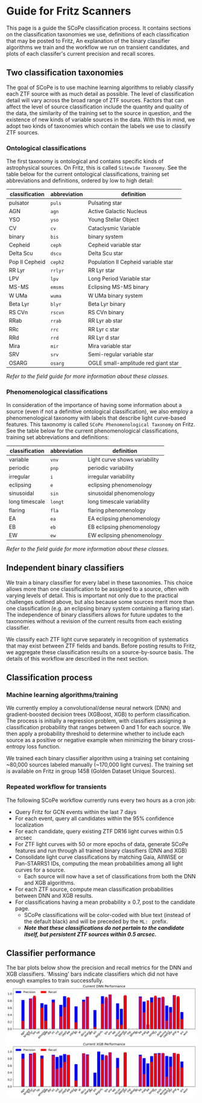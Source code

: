 # Guide for Fritz Scanners
This page is a guide the SCoPe classification process. It contains sections on the classification taxonomies we use, definitions of each classification that may be posted to Fritz, An explanation of the binary classifier algorithms we train and the workflow we run on transient candidates, and plots of each classifer's current precision and recall scores.

## Two classification taxonomies
The goal of SCoPe is to use machine learning algorithms to reliably classify each ZTF source with as much detail as possible. The level of classification detail will vary across the broad range of ZTF sources. Factors that can affect the level of source classification include the quantity and quality of the data, the similarity of the training set to the source in question, and the existence of new kinds of variable sources in the data. With this in mind, we adopt two kinds of taxonomies which contain the labels we use to classify ZTF sources.

### Ontological classifications
The first taxonomy is ontological and contains specific kinds of astrophysical sources. On Fritz, this is called `Sitewide Taxonomy`. See the table below for the current ontological classifications, training set abbreviations and definitions, ordered by low to high detail:

| classification | abbreviation | definition |
| -------------- | ------------ | ---------- |
| pulsator | `puls` | Pulsating star |
| AGN | `agn` | Active Galactic Nucleus |
| YSO | `yso` | Young Stellar Object |
| CV | `cv` | Cataclysmic Variable |
| binary | `bis` | binary system |
| Cepheid | `ceph` | Cepheid variable star |
| Delta Scu | `dscu` | Delta Scu star |
| Pop II Cepheid | `ceph2` | Population II Cepheid variable star |
| RR Lyr | `rrlyr` | RR Lyr star |
| LPV | `lpv` | Long Period Variable star |
| MS-MS | `emsms` | Eclipsing MS-MS binary |
| W UMa | `wuma` | W UMa binary system |
| Beta Lyr | `blyr` | Beta Lyr binary |
| RS CVn | `rscvn` | RS CVn binary |
| RRab | `rrab` | RR Lyr ab star |
| RRc | `rrc` | RR Lyr c star |
| RRd | `rrd` | RR Lyr d star |
| Mira | `mir` | Mira variable star |
| SRV | `srv` | Semi-regular variable star |
| OSARG | `osarg` | OGLE small-amplitude red giant star |

*Refer to the field guide for more information about these classes.*

### Phenomenological classifications
In consideration of the importance of having some information about a source (even if not a definitive ontological classification), we also employ a phenomenological taxonomy with labels that describe light curve-based features. This taxonomy is called `SCoPe Phenomenological Taxonomy` on Fritz. See the table below for the current phenomenological classifications, training set abbreviations and definitions:

| classification | abbreviation | definition |
| -------------- | ------------ | ---------- |
| variable | `vnv` | Light curve shows variability |
| periodic | `pnp` | periodic variability |
| irregular | `i` | irregular variability |
| eclipsing | `e` | eclipsing phenomenology |
| sinusoidal | `sin` | sinusoidal phenomenology |
| long timescale | `longt` | long timescale variability |
| flaring | `fla` | flaring phenomenology |
| EA | `ea` | EA eclipsing phenomenology |
| EB | `eb` | EB eclipsing phenomenology |
| EW | `ew` | EW eclipsing phenomenology |

*Refer to the field guide for more information about these classes.*

## Independent binary classifiers
We train a binary classifier for every label in these taxonomies. This choice allows more than one classification to be assigned to a source, often with varying levels of detail. This is important not only due to the practical challenges outlined above, but also because some sources merit more than one classification (e.g. an eclipsing binary system containing a flaring star). The independence of binary classifiers allows for future updates to the taxonomies without a revision of the current results from each existing classifier.

We classify each ZTF light curve separately in recognition of systematics that may exist between ZTF fields and bands. Before posting results to Fritz, we aggregate these classification results on a source-by-source basis. The details of this workflow are described in the next section.

## Classification process

### Machine learning algorithms/training
We currently employ a convolutional/dense neural network (DNN) and gradient-boosted decision trees (XGBoost, XGB) to perform classification. The process is initially a regression problem, with classifiers assigning a classification probability that ranges between 0 and 1 for each source. We then apply a probability threshold to determine whether to include each source as a positive or negative example when minimizing the binary cross-entropy loss function.

We trained each binary classifier algorithm using a training set containing ~80,000 sources labeled manually (~170,000 light curves). The training set is available on Fritz in group 1458 (Golden Dataset Unique Sources).

### Repeated workflow for transients
The following SCoPe workflow currently runs every two hours as a cron job:

- Query Fritz for GCN events within the last 7 days
- For each event, query all candidates within the 95% confidence localization
- For each candidate, query existing ZTF DR16 light curves within 0.5 arcsec
- For ZTF light curves with 50 or more epochs of data, generate SCoPe features and run through all trained binary classifiers (DNN and XGB)
- Consolidate light curve classifications by matching Gaia, AllWISE or Pan-STARRS1 IDs, computing the mean probabilities among all light curves for a source.
  - Each source will now have a set of classifications from both the DNN and XGB algorithms.
- For each ZTF source, compute mean classification probabilities between DNN and XGB results.
- For classifications having a mean probability ≥ 0.7, post to the candidate page.
  - SCoPe classifications will be color-coded with blue text (instead of the default black) and will be preceded by the `ML: ` prefix.
  - ***Note that these classifications do not pertain to the candidate itself, but persistent ZTF sources within 0.5 arcsec.***


## Classifier performance
The bar plots below show the precision and recall metrics for the DNN and XGB classifiers. 'Missing' bars indicate classifiers which did not have enough examples to train successfully.
![DNN performance](data/DNN_performance.png)
![XGB performance](data/XGB_performance.png)
